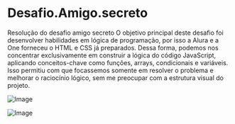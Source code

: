 # Desafio.Amigo.secreto
Resolução do desafio amigo  secreto
O objetivo principal deste desafio foi desenvolver habilidades em lógica de programação, por isso a Alura e a One forneceu o HTML e CSS já preparados. Dessa forma, podemos nos concentrar exclusivamente em construir a lógica do código JavaScript, aplicando conceitos-chave como funções, arrays, condicionais e variáveis. Isso permitiu com que focassemos somente em resolver o problema e melhorar o raciocínio lógico, sem me preocupar com a estrutura visual do projeto.


![Image](https://github.com/user-attachments/assets/522e8601-dcc0-4d8c-8d2f-0d1c2f87928f)

![Image](https://github.com/user-attachments/assets/6eab5a6a-bde7-4644-89f6-c6817221db64)
